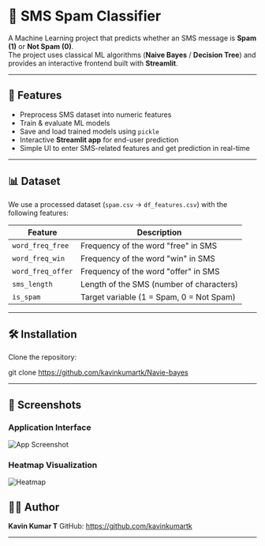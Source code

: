 # 📩 SMS Spam Classifier

A Machine Learning project that predicts whether an SMS message is **Spam (1)** or **Not Spam (0)**.  
The project uses classical ML algorithms (**Naive Bayes** / **Decision Tree**) and provides an interactive frontend built with **Streamlit**.

---

## 🚀 Features
- Preprocess SMS dataset into numeric features
- Train & evaluate ML models
- Save and load trained models using `pickle`
- Interactive **Streamlit app** for end-user prediction
- Simple UI to enter SMS-related features and get prediction in real-time

---

## 📊 Dataset

We use a processed dataset (`spam.csv` → `df_features.csv`) with the following features:

| Feature            | Description                               |
|--------------------|-------------------------------------------|
| `word_freq_free`   | Frequency of the word "free" in SMS       |
| `word_freq_win`    | Frequency of the word "win" in SMS        |
| `word_freq_offer`  | Frequency of the word "offer" in SMS      |
| `sms_length`       | Length of the SMS (number of characters)  |
| `is_spam`          | Target variable (1 = Spam, 0 = Not Spam)  |

---

## 🛠️ Installation

Clone the repository:

git clone https://github.com/kavinkumartk/Navie-bayes

---

## 📸 Screenshots

### Application Interface
![App Screenshot](1917868e-9320-4a4d-854b-a0e509676e9c.png)

### Heatmap Visualization
![Heatmap](4ffa87db-0bf6-4cba-b1f6-ca3b9483a486.png)


## 👨‍💻 Author
**Kavin Kumar T**
GitHub:  https://github.com/kavinkumartk

---